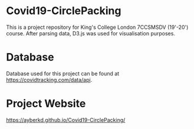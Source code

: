 # Covid19-CirclePacking
 This is a project repository for King's College London 7CCSMSDV (19'-20') course.
 After parsing data, D3.js was used for visualisation purposes.

 # Database
 Database used for this project can be found at https://covidtracking.com/data/api.

 # Project Website
https://ayberkd.github.io/Covid19-CirclePacking/
